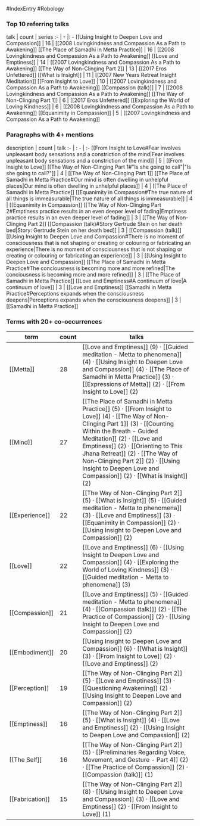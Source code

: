 #IndexEntry #Robology

### Top 10 referring talks
talk | count | series
:- | - |: -
[[Using Insight to Deepen Love and Compassion]] | 16 | [[2008 Lovingkindness and Compassion As a Path to Awakening]]
[[The Place of Samadhi in Metta Practice]] | 16 | [[2008 Lovingkindness and Compassion As a Path to Awakening]]
[[Love and Emptiness]] | 14 | [[2007 Lovingkindness and Compassion As a Path to Awakening]]
[[The Way of Non-Clinging Part 2]] | 13 | [[2017 Eros Unfettered]]
[[What is Insight]] | 11 | [[2007 New Years Retreat Insight Meditation]]
[[From Insight to Love]] | 10 | [[2007 Lovingkindness and Compassion As a Path to Awakening]]
[[Compassion (talk)]] | 7 | [[2008 Lovingkindness and Compassion As a Path to Awakening]]
[[The Way of Non-Clinging Part 1]] | 6 | [[2017 Eros Unfettered]]
[[Exploring the World of Loving Kindness]] | 6 | [[2008 Lovingkindness and Compassion As a Path to Awakening]]
[[Equanimity in Compassion]] | 5 | [[2007 Lovingkindness and Compassion As a Path to Awakening]]

### Paragraphs with 4+ mentions
description | count | talk
:- | : - | :-
[[From Insight to Love#Fear involves unpleasant body sensations and a constriction of the mind\|Fear involves unpleasant body sensations and a constriction of the mind]] | 5 | [[From Insight to Love]]
[[The Way of Non-Clinging Part 1#"Is she going to call"\|"Is she going to call?"]] | 4 | [[The Way of Non-Clinging Part 1]]
[[The Place of Samadhi in Metta Practice#Our mind is often dwelling in unhelpful places\|Our mind is often dwelling in unhelpful places]] | 4 | [[The Place of Samadhi in Metta Practice]]
[[Equanimity in Compassion#The true nature of all things is immeasurable\|The true nature of all things is immeasurable]] | 4 | [[Equanimity in Compassion]]
[[The Way of Non-Clinging Part 2#Emptiness practice results in an even deeper level of fading\|Emptiness practice results in an even deeper level of fading]] | 3 | [[The Way of Non-Clinging Part 2]]
[[Compassion (talk)#Story Gertrude Stein on her death bed\|Story: Gertrude Stein on her death bed]] | 3 | [[Compassion (talk)]]
[[Using Insight to Deepen Love and Compassion#There is no moment of consciousness that is not shaping or creating or colouring or fabricating an experience\|There is no moment of consciousness that is not shaping or creating or colouring or fabricating an experience]] | 3 | [[Using Insight to Deepen Love and Compassion]]
[[The Place of Samadhi in Metta Practice#The conciousness is becoming more and more refined\|The conciousness is becoming more and more refined]] | 3 | [[The Place of Samadhi in Metta Practice]]
[[Love and Emptiness#A continuum of love\|A continuum of love]] | 3 | [[Love and Emptiness]]
[[Samadhi in Metta Practice#Perceptions expands when the consciousness deepens\|Perceptions expands when the consciousness deepens]] | 3 | [[Samadhi in Metta Practice]]

### Terms with 20+ co-occurrences
term | count | talks
-|-|-
[[Metta]] | 28 | <span class="counts">[[Love and Emptiness]] (9) · [[Guided meditation - Metta to phenomena]] (4) · [[Using Insight to Deepen Love and Compassion]] (4) · [[The Place of Samadhi in Metta Practice]] (3) · [[Expressions of Metta]] (2) · [[From Insight to Love]] (2)</span> 
[[Mind]] | 27 | <span class="counts">[[The Place of Samadhi in Metta Practice]] (5) · [[From Insight to Love]] (4) · [[The Way of Non-Clinging Part 1]] (3) · [[Counting Within the Breath - Guided Meditation]] (2) · [[Love and Emptiness]] (2) · [[Orienting to This Jhana Retreat]] (2) · [[The Way of Non-Clinging Part 2]] (2) · [[Using Insight to Deepen Love and Compassion]] (2) · [[What is Insight]] (2)</span> 
[[Experience]] | 22 | <span class="counts">[[The Way of Non-Clinging Part 2]] (5) · [[What is Insight]] (5) · [[Guided meditation - Metta to phenomena]] (3) · [[Love and Emptiness]] (3) · [[Equanimity in Compassion]] (2) · [[Using Insight to Deepen Love and Compassion]] (2)</span> 
[[Love]] | 22 | <span class="counts">[[Love and Emptiness]] (6) · [[Using Insight to Deepen Love and Compassion]] (4) · [[Exploring the World of Loving Kindness]] (3) · [[Guided meditation - Metta to phenomena]] (3)</span> 
[[Compassion]] | 21 | <span class="counts">[[Love and Emptiness]] (5) · [[Guided meditation - Metta to phenomena]] (4) · [[Compassion (talk)]] (2) · [[The Practice of Compassion]] (2) · [[Using Insight to Deepen Love and Compassion]] (2)</span> 
[[Embodiment]] | 20 | <span class="counts">[[Using Insight to Deepen Love and Compassion]] (6) · [[What is Insight]] (3) · [[From Insight to Love]] (2) · [[Love and Emptiness]] (2)</span> 
[[Perception]] | 19 | <span class="counts">[[The Way of Non-Clinging Part 2]] (5) · [[Love and Emptiness]] (3) · [[Questioning Awakening]] (2) · [[Using Insight to Deepen Love and Compassion]] (2)</span> 
[[Emptiness]] | 16 | <span class="counts">[[The Way of Non-Clinging Part 2]] (5) · [[What is Insight]] (4) · [[Love and Emptiness]] (2) · [[Using Insight to Deepen Love and Compassion]] (2)</span> 
[[The Self]] | 16 | <span class="counts">[[The Way of Non-Clinging Part 2]] (5) · [[Preliminaries Regarding Voice, Movement, and Gesture - Part 4]] (2) · [[The Practice of Compassion]] (2) · [[Compassion (talk)]] (1)</span> 
[[Fabrication]] | 15 | <span class="counts">[[The Way of Non-Clinging Part 2]] (8) · [[Using Insight to Deepen Love and Compassion]] (3) · [[Love and Emptiness]] (2) · [[From Insight to Love]] (1)</span> 

